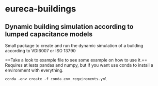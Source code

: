 # eureca-buildings
## Dynamic building simulation  according to lumped capacitance models

Small package to create and run the dynamic simulation of a building according to VDI6007 or ISO 13790

==Take a look to example file to see some example on how to use it.==
Requires at leats pandas and numpy, but if you want use conda to install a environment with everything.

```
conda -env create -f conda_env_requirements.yml
```


